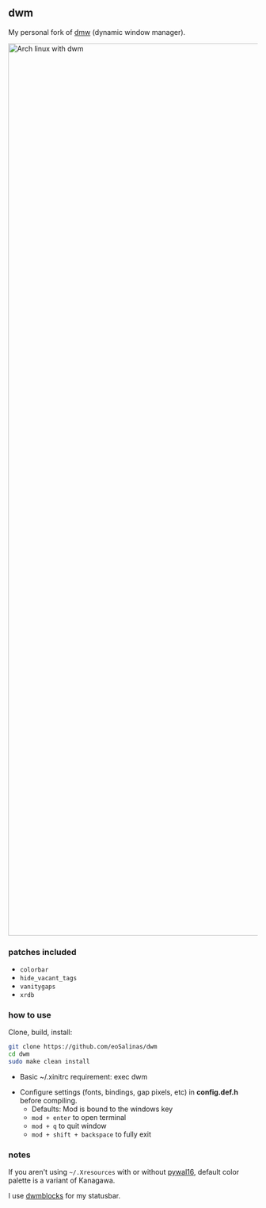 ## dwm

My personal fork of [dmw](https://dwm.suckless.org/) (dynamic window manager).

<img width="2880" height="1800" alt="Arch linux with dwm" src="https://github.com/user-attachments/assets/31eb7d8d-a922-458c-9398-93d1bc1cb89d" />

### patches included
- `colorbar`
- `hide_vacant_tags`
- `vanitygaps`
- `xrdb`

### how to use
Clone, build, install:

```sh
git clone https://github.com/eoSalinas/dwm
cd dwm
sudo make clean install
```

- Basic ~/.xinitrc requirement: exec dwm
* Configure settings (fonts, bindings, gap pixels, etc) in **config.def.h** before compiling.
  - Defaults: Mod is bound to the windows key
  - ```mod + enter``` to open terminal
  - ```mod + q``` to quit window
  - ```mod + shift + backspace``` to fully exit

### notes
If you aren't using ```~/.Xresources``` with or without [pywal16](https://github.com/eylles/pywal16), default color palette is a variant of Kanagawa.

I use [dwmblocks](https://github.com/eoSalinas/dwmblocks) for my statusbar.
